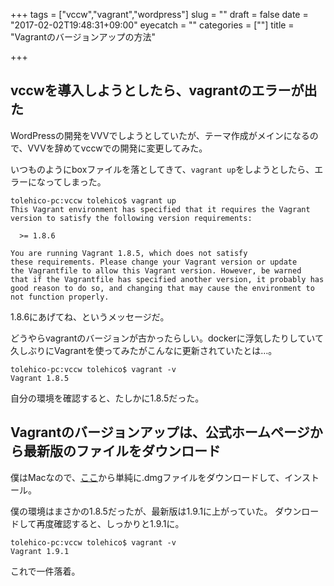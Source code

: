 +++
tags = ["vccw","vagrant","wordpress"]
slug = ""
draft = false
date = "2017-02-02T19:48:31+09:00"
eyecatch = ""
categories = [""]
title = "Vagrantのバージョンアップの方法"

+++


## vccwを導入しようとしたら、vagrantのエラーが出た
WordPressの開発をVVVでしようとしていたが、テーマ作成がメインになるので、VVVを辞めてvccwでの開発に変更してみた。

いつものようにboxファイルを落としてきて、``vagrant up``をしようとしたら、エラーになってしまった。

```terminal
tolehico-pc:vccw tolehico$ vagrant up
This Vagrant environment has specified that it requires the Vagrant
version to satisfy the following version requirements:

  >= 1.8.6

You are running Vagrant 1.8.5, which does not satisfy
these requirements. Please change your Vagrant version or update
the Vagrantfile to allow this Vagrant version. However, be warned
that if the Vagrantfile has specified another version, it probably has
good reason to do so, and changing that may cause the environment to
not function properly.
```

1.8.6にあげてね、というメッセージだ。

どうやらvagrantのバージョンが古かったらしい。dockerに浮気したりしていて久しぶりにVagrantを使ってみたがこんなに更新されていたとは…。

```terminal
tolehico-pc:vccw tolehico$ vagrant -v
Vagrant 1.8.5
```

自分の環境を確認すると、たしかに1.8.5だった。



## Vagrantのバージョンアップは、公式ホームページから最新版のファイルをダウンロード
僕はMacなので、[ここ](https://www.vagrantup.com/downloads.html)から単純に.dmgファイルをダウンロードして、インストール。

僕の環境はまさかの1.8.5だったが、最新版は1.9.1に上がっていた。
ダウンロードして再度確認すると、しっかりと1.9.1に。

```terminal
tolehico-pc:vccw tolehico$ vagrant -v
Vagrant 1.9.1
```


これで一件落着。



